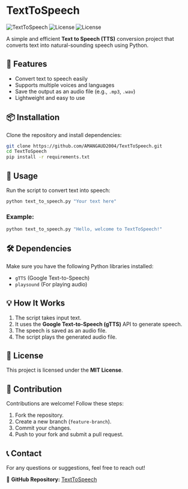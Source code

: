 # TextToSpeech

![TextToSpeech](https://img.shields.io/badge/Python-3.x-blue.svg)
![License](https://github.com/AMANGAUD2004/TextToSpeech/blob/main/LICENSE)
![License](https://img.shields.io/badge/License-MIT-green.svg)

A simple and efficient **Text to Speech (TTS)** conversion project that converts text into natural-sounding speech using Python.

## 🚀 Features
- Convert text to speech easily
- Supports multiple voices and languages
- Save the output as an audio file (e.g., `.mp3`, `.wav`)
- Lightweight and easy to use

## 📦 Installation

Clone the repository and install dependencies:

```bash
git clone https://github.com/AMANGAUD2004/TextToSpeech.git
cd TextToSpeech
pip install -r requirements.txt
```

## 🔧 Usage

Run the script to convert text into speech:

```bash
python text_to_speech.py "Your text here"
```

### Example:
```bash
python text_to_speech.py "Hello, welcome to TextToSpeech!"
```

## 🛠 Dependencies
Make sure you have the following Python libraries installed:
- `gTTS` (Google Text-to-Speech)
- `playsound` (For playing audio)

## 💡 How It Works
1. The script takes input text.
2. It uses the **Google Text-to-Speech (gTTS)** API to generate speech.
3. The speech is saved as an audio file.
4. The script plays the generated audio file.

## 📜 License
This project is licensed under the **MIT License**.

## 🤝 Contribution
Contributions are welcome! Follow these steps:
1. Fork the repository.
2. Create a new branch (`feature-branch`).
3. Commit your changes.
4. Push to your fork and submit a pull request.

## 📞 Contact
For any questions or suggestions, feel free to reach out!

🔗 **GitHub Repository:** [TextToSpeech](https://github.com/AMANGAUD2004/TextToSpeech)
